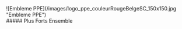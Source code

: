 
<div markdown="1">
![Embleme PPE](/images/logo_ppe_couleurRougeBelgeSC_150x150.jpg "Embleme PPE")
</div>
<div id="inner_subheader" markdown="1">	
##### Plus Forts Ensemble
</div>
